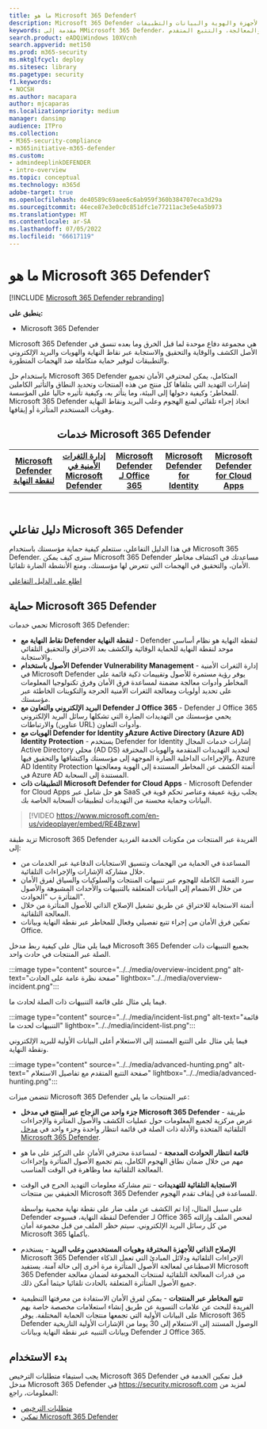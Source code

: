 ```yaml
---
title: ما هو Microsoft 365 Defender؟
description: Microsoft 365 Defender هو حل متناسق للحماية من التهديدات مصمم لحماية الأجهزة والهوية والبيانات والتطبيقات
keywords: مقدمة إلى MMicrosoft 365 Defender، والأمان السيبراني، والتهديدات المستمرة المتقدمة، وأمان المؤسسة، والأجهزة، والجهاز، والهوية، والمستخدمين، والبيانات، والتطبيقات، والحوادث، والتحقيق التلقائي والمعالجة، والتتبع المتقدم
search.product: eADQiWindows 10XVcnh
search.appverid: met150
ms.prod: m365-security
ms.mktglfcycl: deploy
ms.sitesec: library
ms.pagetype: security
f1.keywords:
- NOCSH
ms.author: macapara
author: mjcaparas
ms.localizationpriority: medium
manager: dansimp
audience: ITPro
ms.collection:
- M365-security-compliance
- m365initiative-m365-defender
ms.custom:
- admindeeplinkDEFENDER
- intro-overview
ms.topic: conceptual
ms.technology: m365d
adobe-target: true
ms.openlocfilehash: de40589c69aee6c6ab959f360b384707eca3d29a
ms.sourcegitcommit: 44ece87e3e0c0c851dfc1e77211ac3e5e4a5b973
ms.translationtype: MT
ms.contentlocale: ar-SA
ms.lasthandoff: 07/05/2022
ms.locfileid: "66617119"
---
```

# <a name="what-is-microsoft-365-defender"></a>ما هو Microsoft 365 Defender؟

[!INCLUDE [Microsoft 365 Defender rebranding](../includes/microsoft-defender.md)]


**ينطبق على:**
- Microsoft 365 Defender

Microsoft 365 Defender هي مجموعة دفاع موحدة لما قبل الخرق وما بعده تنسق في الأصل الكشف والوقاية والتحقيق والاستجابة عبر نقاط النهاية والهويات والبريد الإلكتروني والتطبيقات لتوفير حماية متكاملة ضد الهجمات المتطورة.

باستخدام حل Microsoft 365 Defender المتكامل، يمكن لمحترفي الأمان تجميع إشارات التهديد التي يتلقاها كل منتج من هذه المنتجات وتحديد النطاق والتأثير الكاملين للمخاطر؛ وكيفية دخولها إلى البيئة، وما يتأثر به، وكيفية تأثيره حاليا على المؤسسة. Microsoft 365 Defender اتخاذ إجراء تلقائي لمنع الهجوم وعلب البريد ونقاط النهاية وهويات المستخدم المتأثرة أو إيقافها.

<center><h2>خدمات Microsoft 365 Defender</center></h2>
<table><tr><td><center><b><a href="/microsoft-365/security/defender-endpoint/microsoft-defender-endpoint"><b>Microsoft Defender لنقطة النهاية</b></center></a></td>
<td><center><b><a href="/microsoft-365/security/defender-vulnerability-management/defender-vulnerability-management"><b>إدارة الثغرات الأمنية في Microsoft Defender</b></center></a></td>
<td><center><b><a href="/microsoft-365/security/office-365-security/overview"><b>Microsoft Defender لـ Office 365</b></center></a></td>
<td><center><b><a href="/defender-for-identity/"><b>Microsoft Defender for Identity</b></a></center></td>
<td><center><b><a href="/cloud-app-security/"><b>Microsoft Defender for Cloud Apps</b></a></center></td>
</tr>
</table>
<br>

## <a name="microsoft-365-defender-interactive-guide"></a>دليل تفاعلي Microsoft 365 Defender

في هذا الدليل التفاعلي، ستتعلم كيفية حماية مؤسستك باستخدام Microsoft 365 Defender. سترى كيف يمكن Microsoft 365 Defender مساعدتك في اكتشاف مخاطر الأمان، والتحقيق في الهجمات التي تتعرض لها مؤسستك، ومنع الأنشطة الضارة تلقائيا.

[اطلع على الدليل التفاعلي](https://aka.ms/M365Defender-InteractiveGuide)

## <a name="microsoft-365-defender-protection"></a>حماية Microsoft 365 Defender

تحمي خدمات Microsoft 365 Defender:

- **نقاط النهاية مع Defender لنقطة النهاية** - Defender لنقطة النهاية هو نظام أساسي موحد لنقطة النهاية للحماية الوقائية والكشف بعد الاختراق والتحقيق التلقائي والاستجابة.
- **الأصول باستخدام Defender Vulnerability Management** - إدارة الثغرات الأمنية في Microsoft Defender يوفر رؤية مستمرة للأصول وتقييمات ذكية قائمة على المخاطر وأدوات معالجة مضمنة لمساعدة فرق الأمان وفرق تكنولوجيا المعلومات على تحديد أولويات ومعالجة الثغرات الأمنية الحرجة والتكوينات الخاطئة عبر مؤسستك.
- **البريد الإلكتروني والتعاون مع Defender لـ Office 365** - Defender لـ Office 365 يحمي مؤسستك من التهديدات الضارة التي تشكلها رسائل البريد الإلكتروني والارتباطات (عناوين URL) وأدوات التعاون.
- **الهويات مع Defender for Identity وAzure Active Directory (Azure AD) Identity Protection** - يستخدم Defender for Identity إشارات خدمات المجال Active Directory محلي (AD DS) لتحديد التهديدات المتقدمة والهويات المخترقة والإجراءات الداخلية الضارة الموجهة إلى مؤسستك واكتشافها والتحقيق فيها. Azure AD Identity Protection أتمتة الكشف عن المخاطر المستندة إلى الهوية ومعالجتها في Azure AD المستندة إلى السحابة.
- **التطبيقات ذات Microsoft Defender for Cloud Apps** - Microsoft Defender for Cloud Apps هو حل شامل عبر SaaS يجلب رؤية عميقة وعناصر تحكم قوية في البيانات وحماية محسنة من التهديدات لتطبيقات السحابة الخاصة بك.

>[!VIDEO https://www.microsoft.com/en-us/videoplayer/embed/RE4Bzww]

تزيد طبقة Microsoft 365 Defender الفريدة عبر المنتجات من مكونات الخدمة الفردية إلى:

- المساعدة في الحماية من الهجمات وتنسيق الاستجابات الدفاعية عبر الخدمات من خلال مشاركة الإشارات والإجراءات التلقائية.
- سرد القصة الكاملة للهجوم عبر تنبيهات المنتجات والسلوكيات والسياق لفرق الأمان من خلال الانضمام إلى البيانات المتعلقة بالتنبيهات والأحداث المشبوهة والأصول المتأثرة ب "الحوادث".
- أتمتة الاستجابة للاختراق عن طريق تشغيل الإصلاح الذاتي للأصول المتأثرة من خلال المعالجة التلقائية.
- تمكين فرق الأمان من إجراء تتبع تفصيلي وفعال للمخاطر عبر نقطة النهاية وبيانات Office.

فيما يلي مثال على كيفية ربط مدخل Microsoft 365 Defender بجميع التنبيهات ذات الصلة عبر المنتجات في حادث واحد.

:::image type="content" source="../../media/overview-incident.png" alt-text="صفحة نظرة عامة على الحادث" lightbox="../../media/overview-incident.png":::

فيما يلي مثال على قائمة التنبيهات ذات الصلة لحادث ما.

:::image type="content" source="../../media/incident-list.png" alt-text="قائمة التنبيهات لحدث ما" lightbox="../../media/incident-list.png":::

فيما يلي مثال على التتبع المستند إلى الاستعلام أعلى البيانات الأولية للبريد الإلكتروني ونقطة النهاية.

:::image type="content" source="../../media/advanced-hunting.png" alt-text=" صفحة التتبع المتقدم مع تفاصيل الاستعلام" lightbox="../../media/advanced-hunting.png":::

تتضمن ميزات Microsoft 365 Defender عبر المنتجات ما يلي:

- **جزء واحد من الزجاج عبر المنتج في مدخل Microsoft 365 Defender** - طريقة عرض مركزية لجميع المعلومات حول عمليات الكشف والأصول المتأثرة والإجراءات التلقائية المتخذة والأدلة ذات الصلة في قائمة انتظار واحدة وجزء واحد في <a href="https://go.microsoft.com/fwlink/p/?linkid=2077139" target="_blank">مدخل Microsoft 365 Defender</a>. 
- **قائمة انتظار الحوادث المدمجة** - لمساعدة محترفي الأمان على التركيز على ما هو مهم من خلال ضمان نطاق الهجوم الكامل، يتم تجميع الأصول المتأثرة وإجراءات المعالجة التلقائية معا وظاهرة في الوقت المناسب. 
- **الاستجابة التلقائية للتهديدات** - تتم مشاركة معلومات التهديد الحرج في الوقت الحقيقي بين منتجات Microsoft 365 Defender للمساعدة في إيقاف تقدم الهجوم. 

   على سبيل المثال، إذا تم الكشف عن ملف ضار على نقطة نهاية محمية بواسطة Defender لنقطة النهاية، فسيوجه Defender لـ Office 365 لفحص الملف وإزالته من كل رسائل البريد الإلكتروني. سيتم حظر الملف من قبل مجموعة أمان Microsoft 365 بأكملها.

- **الإصلاح الذاتي للأجهزة المخترقة وهويات المستخدمين وعلب البريد** - يستخدم Microsoft 365 Defender الإجراءات التلقائية ودلائل المبادئ التي تعمل الذكاء الاصطناعي لمعالجة الأصول المتأثرة مرة أخرى إلى حالة آمنة. يستفيد Microsoft 365 Defender من قدرات المعالجة التلقائية لمنتجات المجموعة لضمان معالجة جميع الأصول المتأثرة المتعلقة بالحادث تلقائيا حيثما أمكن ذلك.
- **تتبع المخاطر عبر المنتجات** - يمكن لفرق الأمان الاستفادة من معرفتها التنظيمية الفريدة للبحث عن علامات التسوية عن طريق إنشاء استعلامات مخصصة خاصة بهم على البيانات الأولية التي تجمعها منتجات الحماية المختلفة. يوفر Microsoft 365 Defender الوصول المستند إلى الاستعلام إلى 30 يوما من الإشارات الأولية التاريخية وبيانات التنبيه عبر نقطة النهاية وبيانات Defender لـ Office 365.

## <a name="get-started"></a>بدء الاستخدام

يجب استيفاء متطلبات الترخيص Microsoft 365 Defender قبل تمكين الخدمة في مدخل Microsoft 365 Defender في <a href="https://go.microsoft.com/fwlink/p/?linkid=2077139" target="_blank"><https://security.microsoft.com></a> لمزيد من المعلومات، راجع:

- [متطلبات الترخيص](prerequisites.md#licensing-requirements)
- [تمكين Microsoft 365 Defender](m365d-enable.md)

